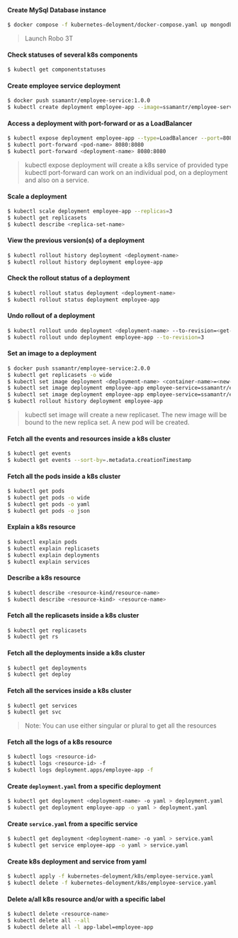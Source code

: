 #### Create MySql Database instance
```bash
$ docker compose -f kubernetes-deloyment/docker-compose.yaml up mongodb
```
> Launch Robo 3T

#### Check statuses of several k8s components
```bash
$ kubectl get componentstatuses
```

#### Create employee service deployment
```bash
$ docker push ssamantr/employee-service:1.0.0
$ kubectl create deployment employee-app --image=ssamantr/employee-service:1.0.0
```

#### Access a deployment with port-forward or as a LoadBalancer
```bash
$ kubectl expose deployment employee-app --type=LoadBalancer --port=8080
$ kubectl port-forward <pod-name> 8080:8080
$ kubectl port-forward <deployment-name> 8080:8080
```
> kubectl expose deployment will create a k8s service of provided type
> kubectl port-forward can work on an individual pod, on a deployment and also on a service.

#### Scale a deployment
```bash
$ kubectl scale deployment employee-app --replicas=3
$ kubectl get replicasets
$ kubectl describe <replica-set-name>
```

#### View the previous version(s) of a deployment
```bash
$ kubectl rollout history deployment <deployment-name>
$ kubectl rollout history deployment employee-app
```

#### Check the rollout status of a deployment
```bash
$ kubectl rollout status deployment <deployment-name>
$ kubectl rollout status deployment employee-app
```

#### Undo rollout of a deployment
```bash
$ kubectl rollout undo deployment <deployment-name> --to-revision=<get-revision-from-rollout-history>
$ kubectl rollout undo deployment employee-app --to-revision=3
```

#### Set an image to a deployment
```bash
$ docker push ssamantr/employee-service:2.0.0
$ kubectl get replicasets -o wide
$ kubectl set image deployment <deployment-name> <container-name>=<new-image-name>
$ kubectl set image deployment employee-app employee-service=ssamantr/employee-service:1.0.0 --record=true
$ kubectl set image deployment employee-app employee-service=ssamantr/employee-service:2.0.0 --record=true
$ kubectl rollout history deployment employee-app
```
> kubectl set image will create a new replicaset. The new image will be bound to the new replica set. A new pod will be created.

#### Fetch all the events and resources inside a k8s cluster
```bash
$ kubectl get events
$ kubectl get events --sort-by=.metadata.creationTimestamp
```

#### Fetch all the pods inside a k8s cluster
```bash
$ kubectl get pods
$ kubectl get pods -o wide
$ kubectl get pods -o yaml
$ kubectl get pods -o json
```

#### Explain a k8s resource
```bash
$ kubectl explain pods
$ kubectl explain replicasets
$ kubectl explain deployments
$ kubectl explain services
```

#### Describe a k8s resource
```bash
$ kubectl describe <resource-kind/resource-name>
$ kubectl describe <resource-kind> <resource-name> 
```

#### Fetch all the replicasets inside a k8s cluster
```bash
$ kubectl get replicasets
$ kubectl get rs
```

#### Fetch all the deployments inside a k8s cluster
```bash
$ kubectl get deployments
$ kubectl get deploy
```

#### Fetch all the services inside a k8s cluster
```bash
$ kubectl get services
$ kubectl get svc
```
> Note: You can use either singular or plural to get all the resources

#### Fetch all the logs of a k8s resource
```bash
$ kubectl logs <resource-id>
$ kubectl logs <resource-id> -f
$ kubectl logs deployment.apps/employee-app -f
```

#### Create `deployment.yaml` from a specific deployment
```bash
$ kubectl get deployment <deployment-name> -o yaml > deployment.yaml
$ kubectl get deployment employee-app -o yaml > deployment.yaml
```

#### Create `service.yaml` from a specific service
```bash
$ kubectl get deployment <deployment-name> -o yaml > service.yaml
$ kubectl get service employee-app -o yaml > service.yaml
```

#### Create k8s deployment and service from yaml
```bash
$ kubectl apply -f kubernetes-deloyment/k8s/employee-service.yaml
$ kubectl delete -f kubernetes-deloyment/k8s/employee-service.yaml
```

#### Delete a/all k8s resource and/or with a specific label
```bash
$ kubectl delete <resource-name>
$ kubectl delete all --all
$ kubectl delete all -l app-label=employee-app
```
